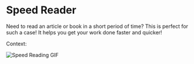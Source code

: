 # Speed Reader

Need to read an article or book in a short period of time? This is perfect for such a case! It helps you get your work done faster and quicker!


Context: 

![Speed Reading GIF](http://i.imgur.com/VPdBNJE.gif)

